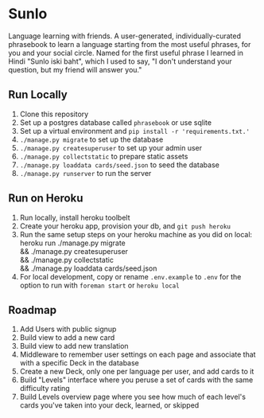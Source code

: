 # Sunlo
Language learning with friends.
A user-generated, individually-curated phrasebook to learn a language starting
from the most useful phrases, for you and your social circle. Named for the
first useful phrase I learned in Hindi "Sunlo iski baht", which I used to say,
"I don't understand your question, but my friend will answer you."

## Run Locally
1. Clone this repository
1. Set up a postgres database called `phrasebook` or use sqlite
1. Set up a virtual environment and `pip install -r 'requirements.txt.'`
1. `./manage.py migrate` to set up the database
1. `./manage.py createsuperuser` to set up your admin user
1. `./manage.py collectstatic` to prepare static assets
1. `./manage.py loaddata cards/seed.json` to seed the database
1. `./manage.py runserver` to run the server

## Run on Heroku
1. Run locally, install heroku toolbelt
1. Create your heroku app, provision your db, and `git push heroku`
1. Run the same setup steps on your heroku machine as you did on local:
    heroku run ./manage.py migrate \
      && ./manage.py createsuperuser \
      && ./manage.py collectstatic \
      && ./manage.py loaddata cards/seed.json
1. For local development, copy or rename `.env.example` to `.env` for the option
to run with `foreman start` or `heroku local`

## Roadmap
1. Add Users with public signup
1. Build view to add a new card
1. Build view to add new translation
1. Middleware to remember user settings on each page and associate that with
a specific Deck in the database
1. Create a new Deck, only one per language per user, and add cards to it
1. Build "Levels" interface where you peruse a set of cards with the same
difficulty rating
1. Build Levels overview page where you see how much of each level's cards
you've taken into your deck, learned, or skipped
